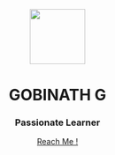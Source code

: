 <div align="center">
  <img src="https://media.giphy.com/media/dYx3YFq2OiVLIssQH9/giphy.gif" height="100" />
  <h1>GOBINATH G</h1>
  <h3>Passionate Learner</h3>
  <a href="https://linktr.ee/gobinath.gb" target="_blank">Reach Me !</a>
</div>

<!--
- 👋 Hi, I’m Gobinath G
- 👀 I’m interested in learning new stuffs
- 🌱 I’m currently learning Web Development
- 💞️ I’m looking to collaborate on Web developing projects
- 📫 Reach me at [gobichan2209@gmail.com](https://mailxto.com/j95lk7)
- Instagram - [@gobinath.gb](https://www.instagram.com/gobinath.gb/)
- Twitter - [@gobinath_gb22](https://twitter.com/gobinath_gb22)
- [LinkedIn](https://www.linkedin.com/in/gobinath-gb/)
- [LinkTree](https://linktr.ee/gobinath.gb)
-->
